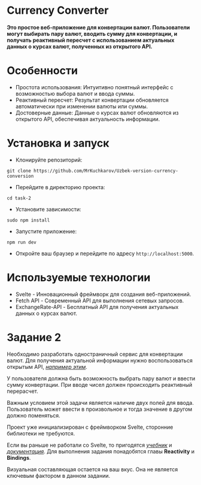# Currency Converter

#### Это простое веб-приложение для конвертации валют. Пользователи могут выбирать пару валют, вводить сумму для конвертации, и получать реактивный пересчет с использованием актуальных данных о курсах валют, полученных из открытого API.

# Особенности
* Простота использования: Интуитивно понятный интерфейс с возможностью выбора валют и ввода суммы.
* Реактивный пересчет: Результат конвертации обновляется автоматически при изменении валюты или суммы.
* Достоверные данные: Данные о курсах валют обновляются из открытого API, обеспечивая актуальность информации.

# Установка и запуск

* Клонируйте репозиторий:
```
git clone https://github.com/MrKuchkarov/Uzbek-version-currency-conversion
```
* Перейдите в директорию проекта:

```
cd task-2
```

* Установите зависимости:

```
sudo npm install
```

* Запустите приложение:

```
npm run dev
```

* Откройте ваш браузер и перейдите по адресу `http://localhost:5000`. 

# Используемые технологии
* Svelte - Инновационный фреймворк для создания веб-приложений.
* Fetch API - Современный API для выполнения сетевых запросов.
* ExchangeRate-API - Бесплатный API для получения актуальных данных о курсах валют.


# Задание 2

Необходимо разработать одностраничный сервис для конвертации валют. Для получения актуальной информации нужно воспользоваться открытым API, [_например этим_](https://www.exchangerate-api.com/docs/free). 

У пользователя должна быть возможность выбрать пару валют и ввести сумму конвертации. При вводе чисел должен происходить реактивный перерасчет.

Важным условием этой задачи является наличие двух полей для ввода. Пользователь может ввести в произвольное и тогда значение в другом должно поменяться.

Проект уже инициализирован с фреймворком Svelte, сторонние библиотеки не требуются.

Если вы раньше не работали со Svelte, то пригодятся [_учебник_](https://learn.svelte.dev/tutorial/welcome-to-svelte) и [_документация_](https://svelte.dev/docs/introduction). Для выполнения задания понадобятся главы __Reactivity__ и __Bindings__.

Визуальная составляющая остается на ваш вкус. Она не является ключевым фактором в данном задании.